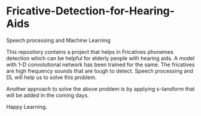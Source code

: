 # Fricative-Detection-for-Hearing-Aids
Speech processing and Machine Learning

This repository contains a project that helps in Fricatives phonemes detection which can be helpful for elderly people with hearing aids. A model with 1-D convolutional network has been trained for the same.
The fricatives are high frequency sounds that are tough to detect. Speech processing and DL will help us to solve this problem. 

Another approach to solve the above problem is by applying s-tansform that will be added in the coming days.

Happy Learning.
